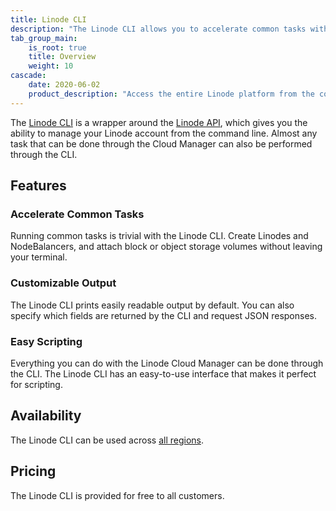 ```yaml
---
title: Linode CLI
description: "The Linode CLI allows you to accelerate common tasks with customizable output and easy scripting."
tab_group_main:
    is_root: true
    title: Overview
    weight: 10
cascade:
    date: 2020-06-02
    product_description: "Access the entire Linode platform from the command line, easily adding, removing, or modifing services."
---
```


The [Linode CLI](https://github.com/linode/linode-cli) is a wrapper around the [Linode API](/docs/products/tools/api/), which gives you the ability to manage your Linode account from the command line. Almost any task that can be done through the Cloud Manager can also be performed through the CLI.

## Features

### Accelerate Common Tasks

Running common tasks is trivial with the Linode CLI. Create Linodes and NodeBalancers, and attach block or object storage volumes without leaving your terminal.

### Customizable Output

The Linode CLI prints easily readable output by default. You can also specify which fields are returned by the CLI and request JSON responses.

### Easy Scripting

Everything you can do with the Linode Cloud Manager can be done through the CLI. The Linode CLI has an easy-to-use interface that makes it perfect for scripting.

## Availability

The Linode CLI can be used across [all regions](https://www.linode.com/global-infrastructure/).

## Pricing

The Linode CLI is provided for free to all customers.